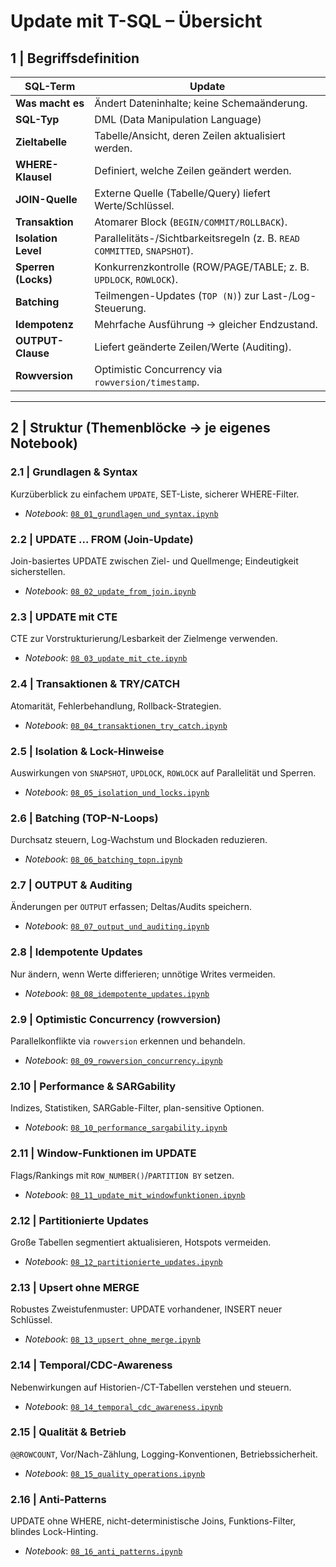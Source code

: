 # Update mit T-SQL – Übersicht

## 1 | Begriffsdefinition

| SQL-Term            | Update |
|---                  |---|
| **Was macht es**    | Ändert Dateninhalte; keine Schemaänderung. |
| **SQL-Typ**         | DML (Data Manipulation Language) |
| **Zieltabelle**     | Tabelle/Ansicht, deren Zeilen aktualisiert werden. |
| **WHERE-Klausel**   | Definiert, welche Zeilen geändert werden. |
| **JOIN-Quelle**     | Externe Quelle (Tabelle/Query) liefert Werte/Schlüssel. |
| **Transaktion**     | Atomarer Block (`BEGIN/COMMIT/ROLLBACK`). |
| **Isolation Level** | Parallelitäts-/Sichtbarkeitsregeln (z. B. `READ COMMITTED`, `SNAPSHOT`). |
| **Sperren (Locks)** | Konkurrenzkontrolle (ROW/PAGE/TABLE; z. B. `UPDLOCK`, `ROWLOCK`). |
| **Batching**        | Teilmengen-Updates (`TOP (N)`) zur Last-/Log-Steuerung. |
| **Idempotenz**      | Mehrfache Ausführung → gleicher Endzustand. |
| **OUTPUT-Clause**   | Liefert geänderte Zeilen/Werte (Auditing). |
| **Rowversion**      | Optimistic Concurrency via `rowversion/timestamp`. |

---

## 2 | Struktur (Themenblöcke → je eigenes Notebook)

### 2.1 | Grundlagen & Syntax
Kurzüberblick zu einfachem `UPDATE`, SET-Liste, sicherer WHERE-Filter.  
* _Notebook_: [`08_01_grundlagen_und_syntax.ipynb`](./08_01_grundlagen_und_syntax.ipynb)

### 2.2 | UPDATE ... FROM (Join-Update)
Join-basiertes UPDATE zwischen Ziel- und Quellmenge; Eindeutigkeit sicherstellen.  
* _Notebook_: [`08_02_update_from_join.ipynb`](./08_02_update_from_join.ipynb)

### 2.3 | UPDATE mit CTE
CTE zur Vorstrukturierung/Lesbarkeit der Zielmenge verwenden.  
* _Notebook_: [`08_03_update_mit_cte.ipynb`](./08_03_update_mit_cte.ipynb)

### 2.4 | Transaktionen & TRY/CATCH
Atomarität, Fehlerbehandlung, Rollback-Strategien.  
* _Notebook_: [`08_04_transaktionen_try_catch.ipynb`](./08_04_transaktionen_try_catch.ipynb)

### 2.5 | Isolation & Lock-Hinweise
Auswirkungen von `SNAPSHOT`, `UPDLOCK`, `ROWLOCK` auf Parallelität und Sperren.  
* _Notebook_: [`08_05_isolation_und_locks.ipynb`](./08_05_isolation_und_locks.ipynb)

### 2.6 | Batching (TOP-N-Loops)
Durchsatz steuern, Log-Wachstum und Blockaden reduzieren.  
* _Notebook_: [`08_06_batching_topn.ipynb`](./08_06_batching_topn.ipynb)

### 2.7 | OUTPUT & Auditing
Änderungen per `OUTPUT` erfassen; Deltas/Audits speichern.  
* _Notebook_: [`08_07_output_und_auditing.ipynb`](./08_07_output_und_auditing.ipynb)

### 2.8 | Idempotente Updates
Nur ändern, wenn Werte differieren; unnötige Writes vermeiden.  
* _Notebook_: [`08_08_idempotente_updates.ipynb`](./08_08_idempotente_updates.ipynb)

### 2.9 | Optimistic Concurrency (rowversion)
Parallelkonflikte via `rowversion` erkennen und behandeln.  
* _Notebook_: [`08_09_rowversion_concurrency.ipynb`](./08_09_rowversion_concurrency.ipynb)

### 2.10 | Performance & SARGability
Indizes, Statistiken, SARGable-Filter, plan-sensitive Optionen.  
* _Notebook_: [`08_10_performance_sargability.ipynb`](./08_10_performance_sargability.ipynb)

### 2.11 | Window-Funktionen im UPDATE
Flags/Rankings mit `ROW_NUMBER()`/`PARTITION BY` setzen.  
* _Notebook_: [`08_11_update_mit_windowfunktionen.ipynb`](./08_11_update_mit_windowfunktionen.ipynb)

### 2.12 | Partitionierte Updates
Große Tabellen segmentiert aktualisieren, Hotspots vermeiden.  
* _Notebook_: [`08_12_partitionierte_updates.ipynb`](./08_12_partitionierte_updates.ipynb)

### 2.13 | Upsert ohne MERGE
Robustes Zweistufenmuster: UPDATE vorhandener, INSERT neuer Schlüssel.  
* _Notebook_: [`08_13_upsert_ohne_merge.ipynb`](./08_13_upsert_ohne_merge.ipynb)

### 2.14 | Temporal/CDC-Awareness
Nebenwirkungen auf Historien-/CT-Tabellen verstehen und steuern.  
* _Notebook_: [`08_14_temporal_cdc_awareness.ipynb`](./08_14_temporal_cdc_awareness.ipynb)

### 2.15 | Qualität & Betrieb
`@@ROWCOUNT`, Vor/Nach-Zählung, Logging-Konventionen, Betriebssicherheit.  
* _Notebook_: [`08_15_quality_operations.ipynb`](./08_15_quality_operations.ipynb)

### 2.16 | Anti-Patterns
UPDATE ohne WHERE, nicht-deterministische Joins, Funktions-Filter, blindes Lock-Hinting.  
* _Notebook_: [`08_16_anti_patterns.ipynb`](./08_16_anti_patterns.ipynb)
